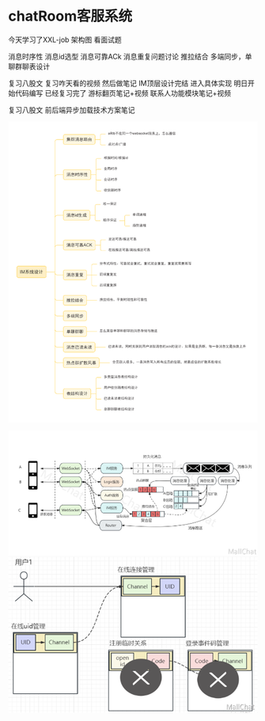# chatRoom客服系统
今天学习了XXL-job
架构图
看面试题

消息时序性
消息id选型
消息可靠ACk
消息重复问题讨论
推拉结合
多端同步，单聊群聊表设计

复习八股文
复习咋天看的视频 然后做笔记
IM顶层设计完结
进入具体实现
明日开始代码编写
已经复习完了
游标翻页笔记+视频
联系人功能模块笔记+视频

复习八股文
前后端异步加载技术方案笔记

![img.png](img.png)

![img_1.png](img_1.png)
![img_2.png](img_2.png)
